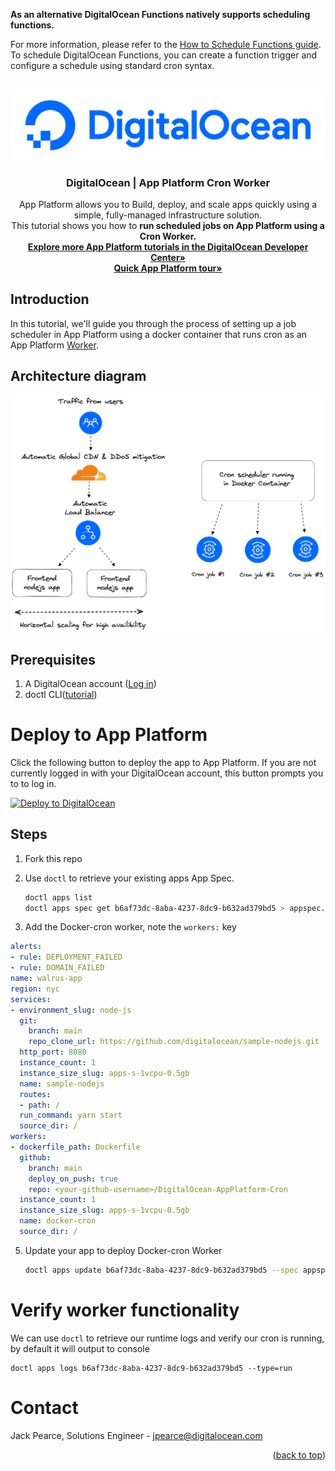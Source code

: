 **As an alternative DigitalOcean Functions natively supports scheduling functions.**

For more information, please refer to the [How to Schedule Functions guide](https://docs.digitalocean.com/products/functions/how-to/schedule-functions). To schedule DigitalOcean Functions, you can create a function trigger and configure a schedule using standard cron syntax.

<!-- PROJECT LOGO -->
<br />
<div align="center">
  <a href="https://digitalocean.com/">
    <img src="./assets/DO_Logo-Blue.png" alt="Logo" >
  </a>

<h3 align="center">DigitalOcean | App Platform Cron Worker</h3>

  <p align="center">
    App Platform allows you to Build, deploy, and scale apps quickly using a simple, fully-managed infrastructure solution.
    <br>This tutorial shows you how to <b>run scheduled jobs on App Platform using a Cron Worker.</b>
    <br />
    <a href="https://docs.digitalocean.com/developer-center/app-platform/"><strong>Explore more App Platform tutorials in the DigitalOcean Developer Center»</strong></a>
    <br />
    <a href="https://www.digitalocean.com/product-tours/app-platform"><strong>Quick App Platform tour»</strong></a>
  
  </p>
</div>

## Introduction

In this tutorial, we'll guide you through the process of setting up a job scheduler in App Platform using a docker container that runs cron as an App Platform [Worker](https://docs.digitalocean.com/products/app-platform/how-to/manage-workers/).

## Architecture diagram
![architecture](./assets/cron-architecture.png)


## Prerequisites

1. A DigitalOcean account ([Log in](https://cloud.digitalocean.com/login))
2. doctl CLI([tutorial](https://docs.digitalocean.com/reference/doctl/how-to/install/))

# Deploy to App Platform

Click the following button to deploy the app to App Platform. If you are not currently logged in with your DigitalOcean account, this button prompts you to to log in.

[![Deploy to DigitalOcean](https://www.deploytodo.com/do-btn-blue.svg)](https://cloud.digitalocean.com/apps/new?repo=https://github.com/DO-Solutions/DigitalOcean-AppPlatform-Cron/tree/main)

## Steps

1. Fork this repo

2. Use `doctl` to retrieve your existing apps App Spec.

    ```bash
    doctl apps list
    doctl apps spec get b6af73dc-8aba-4237-8dc9-b632ad379bd5 > appspec.yaml
    ```
  
3. Add the Docker-cron worker, note the `workers:` key

```yaml
alerts:
- rule: DEPLOYMENT_FAILED
- rule: DOMAIN_FAILED
name: walrus-app
region: nyc
services:
- environment_slug: node-js
  git:
    branch: main
    repo_clone_url: https://github.com/digitalocean/sample-nodejs.git
  http_port: 8080
  instance_count: 1
  instance_size_slug: apps-s-1vcpu-0.5gb
  name: sample-nodejs
  routes:
  - path: /
  run_command: yarn start
  source_dir: /
workers:
- dockerfile_path: Dockerfile
  github:
    branch: main
    deploy_on_push: true
    repo: <your-github-username>/DigitalOcean-AppPlatform-Cron
  instance_count: 1
  instance_size_slug: apps-s-1vcpu-0.5gb
  name: docker-cron
  source_dir: /
  ```
  
5. Update your app to deploy Docker-cron Worker
 
    ```bash
    doctl apps update b6af73dc-8aba-4237-8dc9-b632ad379bd5 --spec appspec.yaml
    ```

# Verify worker functionality
We can use `doctl` to retrieve our runtime logs and verify our cron is running, by default it will output to console

```
doctl apps logs b6af73dc-8aba-4237-8dc9-b632ad379bd5 --type=run
```

# Contact

Jack Pearce, Solutions Engineer - jpearce@digitalocean.com

<p align="right">(<a href="#top">back to top</a>)</p>
